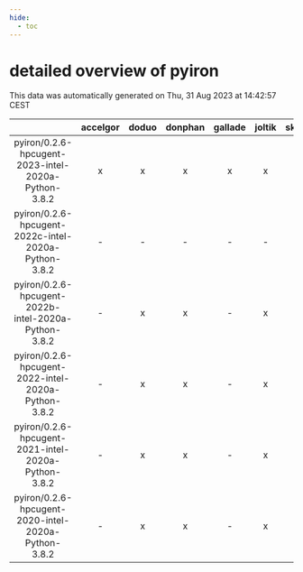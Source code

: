 ```yaml
---
hide:
  - toc
---
```


detailed overview of pyiron
===========================


This data was automatically generated on Thu, 31 Aug 2023 at 14:42:57 CEST  

| |accelgor|doduo|donphan|gallade|joltik|skitty|swalot|victini|
| :---: | :---: | :---: | :---: | :---: | :---: | :---: | :---: | :---: |
|pyiron/0.2.6-hpcugent-2023-intel-2020a-Python-3.8.2|x|x|x|x|x|x|x|x|
|pyiron/0.2.6-hpcugent-2022c-intel-2020a-Python-3.8.2|-|-|-|-|-|x|-|x|
|pyiron/0.2.6-hpcugent-2022b-intel-2020a-Python-3.8.2|-|x|x|-|x|-|x|-|
|pyiron/0.2.6-hpcugent-2022-intel-2020a-Python-3.8.2|-|x|x|-|x|-|x|-|
|pyiron/0.2.6-hpcugent-2021-intel-2020a-Python-3.8.2|-|x|x|-|x|-|x|-|
|pyiron/0.2.6-hpcugent-2020-intel-2020a-Python-3.8.2|-|x|x|-|x|-|-|-|
